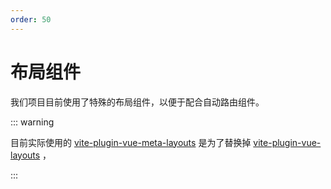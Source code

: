 ```yaml
---
order: 50
---
```


# 布局组件

我们项目目前使用了特殊的布局组件，以便于配合自动路由组件。

::: warning

目前实际使用的 [vite-plugin-vue-meta-layouts](https://github.com/dishait/vite-plugin-vue-meta-layouts) 是为了替换掉 [vite-plugin-vue-layouts](https://github.com/JohnCampionJr/vite-plugin-vue-layouts) ，

:::
